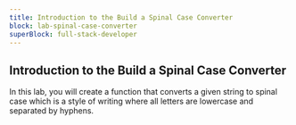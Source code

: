 ```yaml
---
title: Introduction to the Build a Spinal Case Converter
block: lab-spinal-case-converter
superBlock: full-stack-developer
---
```


## Introduction to the Build a Spinal Case Converter

In this lab, you will create a function that converts a given string to spinal case which is a style of writing where all letters are lowercase and separated by hyphens.
